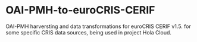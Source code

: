 # OAI-PMH-to-euroCRIS-CERIF
OAI-PMH harversting and data transformations for euroCRIS CERIF v1.5. for some specific CRIS data sources, being used in project Hola Cloud.
